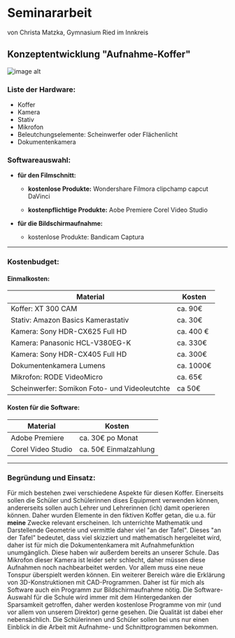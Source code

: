 # Seminararbeit 
von Christa Matzka, Gymnasium Ried im Innkreis

## **Konzeptentwicklung "Aufnahme-Koffer"**
![image alt](https://www.galaxus.at/im/Files/7/0/0/2/9/9/6/8/1567409781_458.jpg?impolicy=ProductTileImage&resizeWidth=500&resizeHeight=375&cropWidth=500&cropHeight=375&resizeType=downsize&quality=high) 

### **Liste der Hardware:**
* Koffer
* Kamera
* Stativ
* Mikrofon
* Beleutchungselemente: Scheinwerfer oder Flächenlicht
* Dokumentenkamera

### **Softwareauswahl:**
* **für den Filmschnitt:**
  + **kostenlose Produkte:**
    Wondershare Filmora
    clipchamp
    capcut
    DaVinci
    
  + **kostenpflichtige Produkte:**
    Aobe Premiere
    Corel Video Studio
    
* **für die Bildschirmaufnahme:**
    + kostenlose Produkte:
      Bandicam 
      Captura

---

### **Kostenbudget:**
#### **Einmalkosten:**
| Material | Kosten          |
| -------- | ------           |
|Koffer: XT 300 CAM |ca. 90€
|Stativ: Amazon Basics Kamerastativ | ca. 30€
|Kamera: Sony HDR-CX625 Full HD|ca. 400 €
|Kamera: Panasonic HCL-V380EG-K |ca. 330€
|Kamera: Sony HDR-CX405 Full HD |ca. 300€
|Dokumentenkamera Lumens|ca. 1000€
|Mikrofon: RODE VideoMicro |ca. 65€
|Scheinwerfer: Somikon Foto- und Videoleutchte |ca 50€

#### **Kosten für die Software:**
| Material | Kosten       |
| -------- | ------           |
|Adobe Premiere |ca. 30€ po Monat |
|Corel Video Studio | ca. 50€ Einmalzahlung |


---


### **Begründung und Einsatz:**
Für mich bestehen zwei verschiedene Aspekte für diesen Koffer. Einerseits sollen die Schüler und Schülerinnen dises Equipment verwenden können, andererseits sollen auch Lehrer und Lehrerinnen (ich) damit operieren können. Daher wurden Elemente in den fiktiven Koffer getan, die u.a. für **meine** Zwecke relevant erscheinen.
Ich unterrichte Mathematik und Darstellende Geometrie und vermittle daher viel "an der Tafel". 
Dieses "an der Tafel" bedeutet, dass viel skizziert und mathematisch hergeleitet wird, daher ist für mich die Dokumentenkamera mit Aufnahmefunktion unumgänglich. Diese haben wir außerdem bereits an unserer Schule. Das Mikrofon dieser Kamera ist leider sehr schlecht, daher müssen diese Aufnahmen noch nachbearbeitet werden. Vor allem muss eine neue Tonspur überspielt werden können.
Ein weiterer Bereich wäre die Erklärung von 3D-Konstruktionen mit CAD-Programmen. Daher ist für mich als Software auch ein Programm zur Bildschirmaufnahme nötig.
Die Software-Auswahl für die Schule wird immer mit dem Hintergedanken der Sparsamkeit getroffen, daher werden kostenlose Programme von mir (und vor allem von unserem Direktor) gerne gesehen. Die Qualität ist dabei eher nebensächlich. Die Schülerinnen und Schüler sollen bei uns nur einen Einblick in die Arbeit mit Aufnahme- und Schnittprogrammen bekommen.


